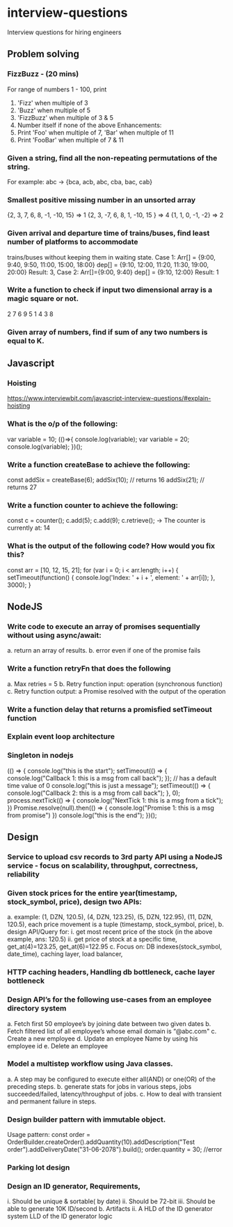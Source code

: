 # interview-questions
Interview questions for hiring engineers

## Problem solving
### FizzBuzz - (20 mins)
  For range of numbers 1 - 100, print
  1. 'Fizz' when multiple of 3
  2. 'Buzz' when multiple of 5
  3. 'FizzBuzz' when multiple of 3 & 5
  4. Number itself if none of the above
  Enhancements:
  1. Print 'Foo' when multiple of 7, 'Bar' when multiple of 11
  2. Print 'FooBar' when multiple of 7 & 11

### Given a string, find all the non-repeating permutations of the string.
For example: abc → {bca, acb, abc, cba, bac, cab}

### Smallest positive missing number in an unsorted array
{2, 3, 7, 6, 8, -1, -10, 15} => 1
{2, 3, -7, 6, 8, 1, -10, 15 } => 4
{1, 1, 0, -1, -2} => 2

### Given arrival and departure time of trains/buses, find least number of platforms to accommodate
trains/buses without keeping them in waiting state.
Case 1:
Arr[] = {9:00, 9:40, 9:50, 11:00, 15:00, 18:00}
dep[] = {9:10, 12:00, 11:20, 11:30, 19:00, 20:00}
Result: 3,
Case 2:
Arr[]={9:00, 9:40}
dep[] = {9:10, 12:00}
Result: 1

### Write a function to check if input two dimensional array is a magic square or not.
2 7 6
9 5 1
4 3 8

### Given array of numbers, find if sum of any two numbers is equal to K.

## Javascript
### Hoisting
  https://www.interviewbit.com/javascript-interview-questions/#explain-hoisting
### What is the o/p of the following: 
  var variable = 10; (()=>{ console.log(variable); var variable = 20; console.log(variable); })();
### Write a function createBase to achieve the following: 
  const addSix = createBase(6); addSix(10); // returns 16 addSix(21); // returns 27
### Write a function counter to achieve the following:
const c = counter(); c.add(5); c.add(9);
c.retrieve(); → The counter is currently at: 14
### What is the output of the following code? How would you fix this? 
  const arr = [10, 12, 15, 21]; for (var i = 0; i < arr.length; i++) { setTimeout(function() { console.log('Index: ' + i + ', element: ' + arr[i]); }, 3000);
  }

## NodeJS
### Write code to execute an array of promises sequentially without using async/await:
  a. return an array of results.
  b. error even if one of the promise fails
### Write a function retryFn that does the following
  a. Max retries = 5
  b. Retry function input: operation (synchronous function)
  c. Retry function output: a Promise resolved with the output of the operation
### Write a function delay that returns a promisfied setTimeout function
### Explain event loop architecture
### Singleton in nodejs
  (() => {
  console.log("this is the start");
  setTimeout(() => {
  console.log("Callback 1: this is a msg from call back");
  }); // has a default time value of 0
  console.log("this is just a message");
  setTimeout(() => {
  console.log("Callback 2: this is a msg from call back");
  }, 0);
  process.nextTick(() => {
  console.log("NextTick 1: this is a msg from a tick");
  })
  Promise.resolve(null).then(() => {
  console.log("Promise 1: this is a msg from promise")
  })
  console.log("this is the end");
  })();

## Design
### Service to upload csv records to 3rd party API using a NodeJS service - focus on scalability, throughput, correctness, reliability
### Given stock prices for the entire year(timestamp, stock_symbol, price), design two APIs:
  a. example: (1, DZN, 120.5), (4, DZN, 123.25), (5, DZN, 122.95), (11, DZN, 120.5),
  each price movement is a tuple (timestamp, stock_symbol, price),
  b. design API/Query for:
    i. get most recent price of the stock (in the above example, ans: 120.5)
    ii. get price of stock at a specific time, get_at(4)=123.25, get_at(6)=122.95
  c. Focus on: DB indexes(stock_symbol, date_time), caching layer, load balancer,
### HTTP caching headers, Handling db bottleneck, cache layer bottleneck
### Design API’s for the following use-cases from an employee directory system
  a. Fetch first 50 employee’s by joining date between two given dates
  b. Fetch filtered list of all employee’s whose email domain is “@abc.com"
  c. Create a new employee
  d. Update an employee Name by using his employee id
  e. Delete an employee
### Model a multistep workflow using Java classes.
  a. A step may be configured to execute either all(AND) or one(OR) of the preceding steps.
  b. generate stats for jobs in various steps, jobs succeeded/failed, latency/throughput of jobs.
  c. How to deal with transient and permanent failure in steps.
### Design builder pattern with immutable object.
  Usage pattern:
  const order = OrderBuilder.createOrder().addQuantity(10).addDescription("Test
  order").addDeliveryDate("31-06-2078").build();
  order.quantity = 30; //error
### Parking lot design
### Design an ID generator, Requirements,
  i. Should be unique & sortable( by date)
  ii. Should be 72-bit
  iii. Should be able to generate 10K ID/second
  b. Artifacts ii. A HLD of the ID generator system LLD of the ID generator logic
